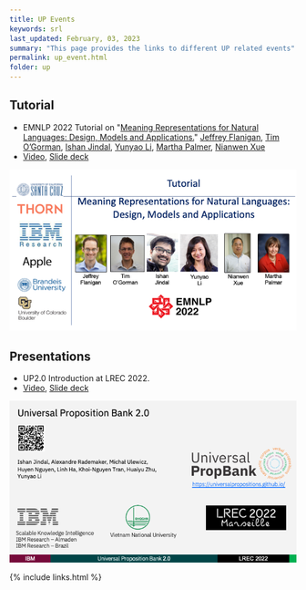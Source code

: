 ```yaml
---
title: UP Events
keywords: srl
last_updated: February, 03, 2023
summary: "This page provides the links to different UP related events"
permalink: up_event.html
folder: up
---
```




## Tutorial
- EMNLP 2022 Tutorial on "[Meaning Representations for Natural Languages: Design, Models and Applications.](https://aclanthology.org/2022.emnlp-tutorials.1/)" [Jeffrey Flanigan](https://jflanigan.github.io/), [Tim O’Gorman](https://timjogorman.github.io/), [Ishan Jindal](https://ijindal.github.io/), [Yunyao Li](https://yunyaoli.github.io/),  [Martha Palmer](https://www.colorado.edu/faculty/palmer-martha), [Nianwen Xue](https://www.cs.brandeis.edu/~xuen/)
- [Video](https://underline.io/events/342/posters/12864/poster/67463-meaning-representations-for-natural-languages-design-models-and-applications), [Slide deck](https://drive.google.com/file/d/1LS6q5VRsERD7nWX4vlQVmoz0ksfAWPL7/view?usp=sharing)

<!-- ![emnlpT1](https://github.com/UniversalPropositions/universalpropositions.github.io/blob/main/pdf/2020_EMNLP_T1_Meaning_Representations_for_Natural_Languages.png)
 -->
 
<p align="center">
   <img src="../../pdf/2020_EMNLP_T1_Meaning_Representations_for_Natural_Languages.png" alt="[emnlpT1]"/>
</p>


## Presentations

- UP2.0 Introduction at LREC 2022. 
- [Video](https://s3.eu-west-2.wasabisys.com/lrec2022/sessions/1089.mp4), [Slide deck](https://github.com/UniversalPropositions/universalpropositions.github.io/blob/main/pdf/2022_06_20_UP2.0.pdf)
<!-- 
![up20](https://github.com/UniversalPropositions/universalpropositions.github.io/blob/main/pdf/2022_06_20_UP2.0.png)
 -->

<p align="center">
   <img src="../../pdf/2022_06_20_UP2.0.png" alt="[up20]"/>
</p>


<!-- ## Event Submissions
- [Shared-task proposal in submission] Multilingual and Cross-lingual Semantic Role Labeling and its Applications in NLP. [Ishan Jindal](https://ijindal.github.io/), [Lonneke van der Plas](https://sites.google.com/site/lonnekenlp/), [Skatje Myers](http://ska.tjemye.rs/), [Alexandre Rademaker](https://arademaker.github.io/), Kathryn Conger, [Sameer Pradhan](https://cemantix.org/), [Martha Palmer](https://www.colorado.edu/faculty/palmer-martha)
 -->


{% include links.html %}
